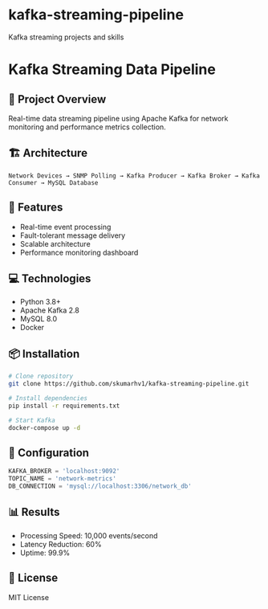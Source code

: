 # kafka-streaming-pipeline
Kafka streaming projects and skills
# Kafka Streaming Data Pipeline

## 🎯 Project Overview
Real-time data streaming pipeline using Apache Kafka for network monitoring and performance metrics collection.

## 🏗️ Architecture
```
Network Devices → SNMP Polling → Kafka Producer → Kafka Broker → Kafka Consumer → MySQL Database
```

## 🚀 Features
- Real-time event processing
- Fault-tolerant message delivery
- Scalable architecture
- Performance monitoring dashboard

## 💻 Technologies
- Python 3.8+
- Apache Kafka 2.8
- MySQL 8.0
- Docker

## 📦 Installation
```bash
# Clone repository
git clone https://github.com/skumarhv1/kafka-streaming-pipeline.git

# Install dependencies
pip install -r requirements.txt

# Start Kafka
docker-compose up -d
```

## 🔧 Configuration
```python
KAFKA_BROKER = 'localhost:9092'
TOPIC_NAME = 'network-metrics'
DB_CONNECTION = 'mysql://localhost:3306/network_db'
```

## 📊 Results
- Processing Speed: 10,000 events/second
- Latency Reduction: 60%
- Uptime: 99.9%

## 📝 License
MIT License

